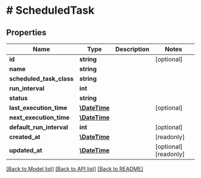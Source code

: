 # # ScheduledTask

## Properties

Name | Type | Description | Notes
------------ | ------------- | ------------- | -------------
**id** | **string** |  | [optional]
**name** | **string** |  |
**scheduled_task_class** | **string** |  |
**run_interval** | **int** |  |
**status** | **string** |  |
**last_execution_time** | [**\DateTime**](\DateTime.md) |  | [optional]
**next_execution_time** | [**\DateTime**](\DateTime.md) |  |
**default_run_interval** | **int** |  | [optional]
**created_at** | [**\DateTime**](\DateTime.md) |  | [readonly]
**updated_at** | [**\DateTime**](\DateTime.md) |  | [optional] [readonly]

[[Back to Model list]](../../README.md#models) [[Back to API list]](../../README.md#endpoints) [[Back to README]](../../README.md)
